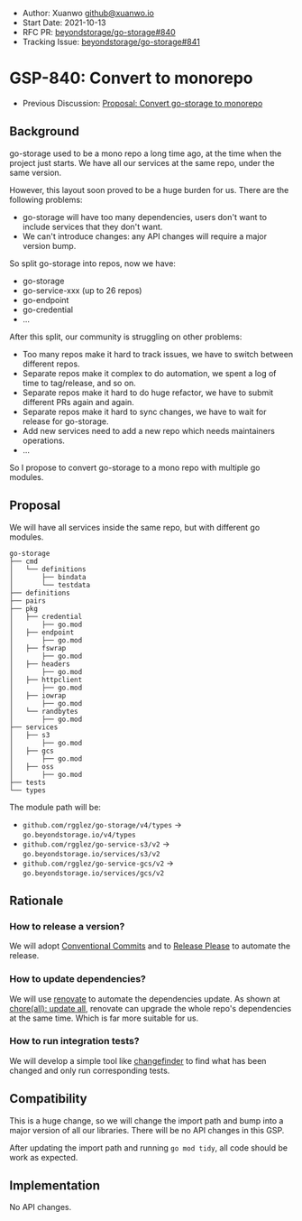 - Author: Xuanwo <github@xuanwo.io>
- Start Date: 2021-10-13
- RFC PR: [beyondstorage/go-storage#840](https://github.com/rgglez/go-storage/issues/840)
- Tracking Issue: [beyondstorage/go-storage#841](https://github.com/rgglez/go-storage/issues/841)

# GSP-840: Convert to monorepo

- Previous Discussion: [Proposal: Convert go-storage to monorepo](https://forum.beyondstorage.io/t/topic/251)

## Background

go-storage used to be a mono repo a long time ago, at the time when the project just starts. We have all our services at the same repo, under the same version.

However, this layout soon proved to be a huge burden for us. There are the following problems:

- go-storage will have too many dependencies, users don't want to include services that they don't want.
- We can't introduce changes: any API changes will require a major version bump.

So split go-storage into repos, now we have:

- go-storage
- go-service-xxx (up to 26 repos)
- go-endpoint
- go-credential
- ...

After this split, our community is struggling on other problems:

- Too many repos make it hard to track issues, we have to switch between different repos.
- Separate repos make it complex to do automation, we spent a log of time to tag/release, and so on.
- Separate repos make it hard to do huge refactor, we have to submit different PRs again and again.
- Separate repos make it hard to sync changes, we have to wait for release for go-storage.
- Add new services need to add a new repo which needs maintainers operations.
- ...

So I propose to convert go-storage to a mono repo with multiple go modules.

## Proposal

We will have all services inside the same repo, but with different go modules.

```text
go-storage
├── cmd
│   └── definitions
│       ├── bindata
│       └── testdata
├── definitions
├── pairs
├── pkg
│   ├── credential
│       ├── go.mod
│   ├── endpoint
│       ├── go.mod
│   ├── fswrap
│       ├── go.mod
│   ├── headers
│       ├── go.mod
│   ├── httpclient
│       ├── go.mod
│   ├── iowrap
│       ├── go.mod
│   └── randbytes
│       ├── go.mod
├── services
│   ├── s3
│       ├── go.mod
│   ├── gcs
│       ├── go.mod
│   ├── oss
│       ├── go.mod
├── tests
└── types
```

The module path will be:

- `github.com/rgglez/go-storage/v4/types` -> `go.beyondstorage.io/v4/types`
- `github.com/rgglez/go-service-s3/v2` -> `go.beyondstorage.io/services/s3/v2`
- `github.com/rgglez/go-service-gcs/v2` -> `go.beyondstorage.io/services/gcs/v2`

## Rationale

### How to release a version?

We will adopt [Conventional Commits](https://www.conventionalcommits.org/en/v1.0.0/) and to [Release Please](https://github.com/googleapis/release-please) to automate the release.

### How to update dependencies?

We will use [renovate](https://github.com/apps/renovate) to automate the dependencies update. As shown at [chore(all): update all](https://github.com/googleapis/google-cloud-go/pull/4971), renovate can upgrade the whole repo's dependencies at the same time. Which is far more suitable for us.

### How to run integration tests?

We will develop a simple tool like [changefinder](https://github.com/googleapis/google-cloud-go/tree/master/internal/actions/cmd/changefinder) to find what has been changed and only run corresponding tests.

## Compatibility

This is a huge change, so we will change the import path and bump into a major version of all our libraries. There will be no API changes in this GSP.

After updating the import path and running `go mod tidy`, all code should be work as expected.

## Implementation

No API changes.
